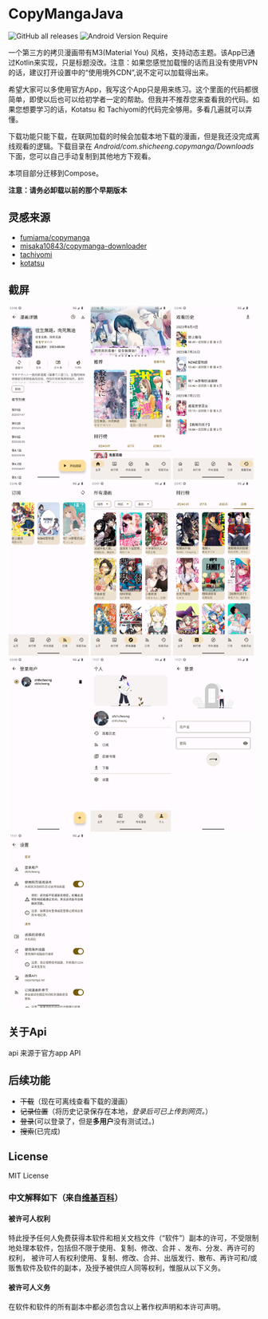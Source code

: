 # CopyMangaJava

![GitHub all releases](https://img.shields.io/github/downloads/shizheng233/CopyMangaJava/total?label=%E4%B8%8B%E8%BD%BD&style=flat-square) ![Android Version Require](https://img.shields.io/badge/%E5%AE%89%E5%8D%93%E7%89%88%E6%9C%AC-%3E%3D%209.0-brightgreen?style=flat-square)

一个第三方的拷贝漫画带有M3(Material You)
风格，支持动态主题。该App已通过Kotlin来实现，只是标题没改。注意：如果您感觉加载慢的话而且没有使用VPN的话，建议打开设置中的“使用境外CDN”,说不定可以加载得出来。

希望大家可以多使用官方App，我写这个App只是用来练习。这个里面的代码都很简单，即使以后也可以给初学者一定的帮助。但我并不推荐您来查看我的代码。如果您想要学习的话，Kotatsu
和 Tachiyomi的代码完全够用。多看几遍就可以弄懂。

下载功能只能下载，在联网加载的时候会加载本地下载的漫画，但是我还没完成离线观看的逻辑。下载目录在
_Android/com.shicheeng.copymanga/Downloads_ 下面，您可以自己手动复制到其他地方下观看。

本项目部分迁移到Compose。

**注意：请务必卸载以前的那个早期版本**

## 灵感来源

* [fumiama/copymanga](https://github.com/fumiama/copymanga)
* [misaka10843/copymanga-downloader](https://github.com/misaka10843/copymanga-downloader)
* [tachiyomi](https://github.com/tachiyomiorg/tachiyomi)
* [kotatsu](https://github.com/KotatsuApp/Kotatsu)

## 截屏

<div>
<img src="./sreenshots/001.png" width=32% alt="1"/>
<img src="./sreenshots/002.png" width=32%/>
<img src="./sreenshots/003.png" width=32%/>
<img src="./sreenshots/004.png" width=32%/>
<img src="./sreenshots/005.png" width=32%/>
<img src="./sreenshots/006.png" width=32%/>
<img src="./sreenshots/007.png" width=32%/>
<img src="./sreenshots/008.png" width=32%/>
<img src="./sreenshots/009.png" width=32%/>
<img src="./sreenshots/010.png" width=32%/>
</div>

## 关于Api

api 来源于官方app API

## 后续功能

* ~~下载~~（现在可离线查看下载的漫画）
* ~~记录位置~~（将历史记录保存在本地，_登录后可已上传到网页。_）
* ~~登录~~(可以登录了，但是**多用户**没有测试过。)
* ~~搜索~~(已完成)

## License

MIT License

### 中文解释如下（来自[维基百科](https://zh.wikipedia.org/wiki/MIT%E8%A8%B1%E5%8F%AF%E8%AD%89)）

#### 被许可人权利

特此授予任何人免费获得本软件和相关文档文件（“软件”）副本的许可，不受限制地处理本软件，包括但不限于使用、复制、修改、合并
、发布、分发、再许可的权利， 被许可人有权利使用、复制、修改、合并、出版发行、散布、再许可和/或贩售软件及软件的副本，及授予被供应人同等权利，惟服从以下义务。

#### 被许可人义务

在软件和软件的所有副本中都必须包含以上著作权声明和本许可声明。
